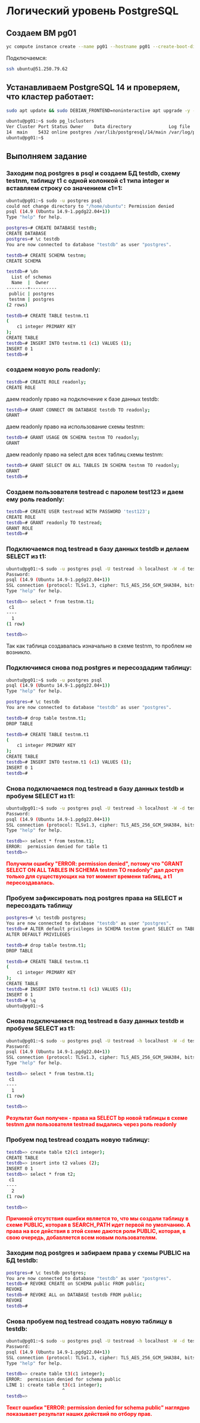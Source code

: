 # Логический уровень PostgreSQL

## Создаем ВМ pg01
```bash
yc compute instance create --name pg01 --hostname pg01 --create-boot-disk size=10G,type=network-ssd,image-folder-id=standard-images,image-family=ubuntu-2204-lts  --network-interface subnet-name=default-ru-central1-a,nat-ip-version=ipv4 --zone ru-central1-a  --metadata-from-file ssh-keys=C:\Users\fvg00\.ssh\fvg00.pub
```
Подключаемся:
```bash
ssh ubuntu@51.250.79.62
```

## Устанавливаем PostgreSQL 14 и проверяем, что кластер работает:
```bash
sudo apt update && sudo DEBIAN_FRONTEND=noninteractive apt upgrade -y -q && sudo sh -c 'echo "deb http://apt.postgresql.org/pub/repos/apt $(lsb_release -cs)-pgdg main" > /etc/apt/sources.list.d/pgdg.list' && wget --quiet -O - https://www.postgresql.org/media/keys/ACCC4CF8.asc | sudo apt-key add - && sudo apt-get update && sudo apt-get -y install postgresql-14

ubuntu@pg01:~$ sudo pg_lsclusters
Ver Cluster Port Status Owner    Data directory              Log file
14  main    5432 online postgres /var/lib/postgresql/14/main /var/log/postgresql/postgresql-14-main.log
ubuntu@pg01:~$
```

## Выполняем задание

### Заходим под postgres в psql и создаем БД testdb, схему testnm, таблицу t1 с одной колонкой c1 типа integer и вставляем строку со значением c1=1:
```bash
ubuntu@pg01:~$ sudo -u postgres psql
could not change directory to "/home/ubuntu": Permission denied
psql (14.9 (Ubuntu 14.9-1.pgdg22.04+1))
Type "help" for help.

postgres=# CREATE DATABASE testdb;
CREATE DATABASE
postgres=# \c testdb
You are now connected to database "testdb" as user "postgres".

testdb=# CREATE SCHEMA testnm;
CREATE SCHEMA

testdb=# \dn
  List of schemas
  Name  |  Owner
--------+----------
 public | postgres
 testnm | postgres
(2 rows)

testdb=# CREATE TABLE testnm.t1
(
    c1 integer PRIMARY KEY
);
CREATE TABLE
testdb=# INSERT INTO testnm.t1 (c1) VALUES (1);
INSERT 0 1
testdb=#
```

### создаем новую роль readonly:
```bash
testdb=# CREATE ROLE readonly;
CREATE ROLE
```
даем readonly право на подключение к базе данных testdb:
```bash
testdb=# GRANT CONNECT ON DATABASE testdb TO readonly;
GRANT
```
даем readonly право на использование схемы testnm:
```bash
testdb=# GRANT USAGE ON SCHEMA testnm TO readonly;
GRANT
```
даем readonly право на select для всех таблиц схемы testnm:
```bash
testdb=# GRANT SELECT ON ALL TABLES IN SCHEMA testnm TO readonly;
GRANT
testdb=#
```

### Создаем пользователя testread с паролем test123 и даем ему роль readonly:
```bash
testdb=# CREATE USER testread WITH PASSWORD 'test123';
CREATE ROLE
testdb=# GRANT readonly TO testread;
GRANT ROLE
testdb=#
```
###  Подключаемся под testread в базу данных testdb и делаем SELECT из t1:
```bash
ubuntu@pg01:~$ sudo -u postgres psql -U testread -h localhost -W -d testdb
Password:
psql (14.9 (Ubuntu 14.9-1.pgdg22.04+1))
SSL connection (protocol: TLSv1.3, cipher: TLS_AES_256_GCM_SHA384, bits: 256, compression: off)
Type "help" for help.

testdb=> select * from testnm.t1;
 c1
----
  1
(1 row)

testdb=>
```
Так как таблица создавалась изначально в схеме testnm, то проблем не возникло.

### Подключимся снова под postgres и пересоздадим таблицу:
```bash
ubuntu@pg01:~$ sudo -u postgres psql
psql (14.9 (Ubuntu 14.9-1.pgdg22.04+1))
Type "help" for help.

postgres=# \c testdb
You are now connected to database "testdb" as user "postgres".

testdb=# drop table testnm.t1;
DROP TABLE

testdb=# CREATE TABLE testnm.t1
(
    c1 integer PRIMARY KEY
);
CREATE TABLE
testdb=# INSERT INTO testnm.t1 (c1) VALUES (1);
INSERT 0 1
testdb=#
```

### Снова подключаемся под testread в базу данных testdb и пробуем SELECT из t1:
```bash
ubuntu@pg01:~$ sudo -u postgres psql -U testread -h localhost -W -d testdb
Password:
psql (14.9 (Ubuntu 14.9-1.pgdg22.04+1))
SSL connection (protocol: TLSv1.3, cipher: TLS_AES_256_GCM_SHA384, bits: 256, compression: off)
Type "help" for help.

testdb=> select * from testnm.t1;
ERROR:  permission denied for table t1
testdb=>
```
<span style="color:red"> **Получили ошибку "ERROR:  permission denied", потому что "GRANT SELECT ON ALL TABLES IN SCHEMA testnm TO readonly" дал доступ только для существующих на тот момент времени таблиц, а t1 пересоздавалась.**</span>

### Пробуем зафиксировать под postgres права на SELECT и пересоздать таблицу 
```bash
postgres=# \c testdb postgres;
You are now connected to database "testdb" as user "postgres".
testdb=# ALTER default privileges in SCHEMA testnm grant SELECT on TABLES to readonly;
ALTER DEFAULT PRIVILEGES

testdb=# drop table testnm.t1;
DROP TABLE

testdb=# CREATE TABLE testnm.t1
(
    c1 integer PRIMARY KEY
);
CREATE TABLE
testdb=# INSERT INTO testnm.t1 (c1) VALUES (1);
INSERT 0 1
testdb=# \q
ubuntu@pg01:~$
```
### Снова подключаемся под testread в базу данных testdb и пробуем SELECT из t1:
```bash
ubuntu@pg01:~$ sudo -u postgres psql -U testread -h localhost -W -d testdb
Password:
psql (14.9 (Ubuntu 14.9-1.pgdg22.04+1))
SSL connection (protocol: TLSv1.3, cipher: TLS_AES_256_GCM_SHA384, bits: 256, compression: off)
Type "help" for help.

testdb=> select * from testnm.t1;
 c1
----
  1
(1 row)

testdb=>
```
<span style="color:red"> **Результат был получен - права на SELECT bp новой таблицы в схеме testnm для пользователя testread выдались через роль readonly**</span>

### Пробуем под testread создать новую таблицу:
```bash
testdb=> create table t2(c1 integer);
CREATE TABLE
testdb=> insert into t2 values (2);
INSERT 0 1
testdb=> select * from t2;
 c1
----
  2
(1 row)

testdb=>
```
<span style="color:red"> **Причиной отсутствия ошибки является то, что мы создали таблицу в схеме PUBLIC, которая в SEARCH_PATH идет первой по умолчанию. А права на все действия в этой схеме даются роли PUBLIC, которая, в свою очередь, добавляется всем новым пользователям.**</span>

### Заходим под postgres и забираем права у схемы PUBLIC на БД testdb:
```bash
postgres=# \c testdb postgres;
You are now connected to database "testdb" as user "postgres".
testdb=# REVOKE CREATE on SCHEMA public FROM public;
REVOKE
testdb=# REVOKE ALL on DATABASE testdb FROM public;
REVOKE
testdb=#
```
### Снова пробуем под testread создать новую таблицу в testdb:
```bash
ubuntu@pg01:~$ sudo -u postgres psql -U testread -h localhost -W -d testdb
Password:
psql (14.9 (Ubuntu 14.9-1.pgdg22.04+1))
SSL connection (protocol: TLSv1.3, cipher: TLS_AES_256_GCM_SHA384, bits: 256, compression: off)
Type "help" for help.

testdb=> create table t3(c1 integer);
ERROR:  permission denied for schema public
LINE 1: create table t3(c1 integer);
                     ^
testdb=>
```
<span style="color:red"> **Текст ошибки "ERROR:  permission denied for schema public" наглядно показывает результат наших действий по отбору прав.**</span>
